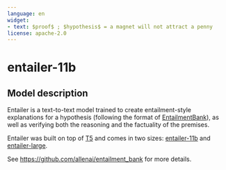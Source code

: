 ```yaml
---
language: en
widget:
- text: $proof$ ; $hypothesis$ = a magnet will not attract a penny
license: apache-2.0
---
```


# entailer-11b

## Model description

Entailer is a text-to-text model trained to create entailment-style explanations for a hypothesis 
(following the format of [EntailmentBank](https://allenai.org/data/entailmentbank)), as well as verifying both the reasoning and the factuality of the premises.

Entailer was built on top of [T5](https://github.com/google-research/text-to-text-transfer-transformer) and comes in 
two sizes: [entailer-11b](https://huggingface.co/allenai/entailer-11b) and
[entailer-large](https://huggingface.co/allenai/entailer-large).

See https://github.com/allenai/entailment_bank for more details.
